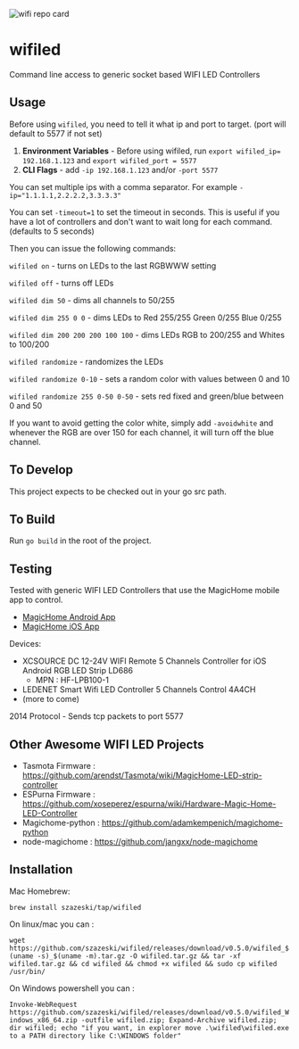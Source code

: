 ![wifi repo card](https://repository-images.githubusercontent.com/216307285/cb49d895-cf7f-4a0b-aaaf-ac92e8b0c12f)

# wifiled
Command line access to generic socket based WIFI LED Controllers

## Usage
Before using `wifiled`, you need to tell it what ip and port to target.
(port will default to 5577 if not set)

1. **Environment Variables** - Before using wifiled, run `export wifiled_ip= 192.168.1.123` and `export wifiled_port = 5577`
2. **CLI Flags** - add `-ip 192.168.1.123` and/or `-port 5577`

You can set multiple ips with a comma separator.  For example `-ip="1.1.1.1,2.2.2.2,3.3.3.3"`

You can set `-timeout=1` to set the timeout in seconds.  This is useful if you have a lot of controllers and don't want to wait long for each command. (defaults to 5 seconds)

Then you can issue the following commands:

`wifiled on` - turns on LEDs to the last RGBWWW setting

`wifiled off` - turns off LEDs

`wifiled dim 50` - dims all channels to 50/255

`wifiled dim 255 0 0` - dims LEDs to Red 255/255 Green 0/255 Blue 0/255

`wifiled dim 200 200 200 100 100` - dims LEDs RGB to 200/255 and Whites to 100/200

`wifiled randomize` - randomizes the LEDs

`wifiled randomize 0-10` - sets a random color with values between 0 and 10

`wifiled randomize 255 0-50 0-50` - sets red fixed and green/blue between 0 and 50

If you want to avoid getting the color white, simply add `-avoidwhite` and whenever the RGB are over 150 for each channel, it will turn off the blue channel.

## To Develop
This project expects to be checked out in your go src path.


## To Build
Run `go build` in the root of the project. 

## Testing
Tested with generic WIFI LED Controllers that use the MagicHome mobile app to control.
 - [MagicHome Android App](https://play.google.com/store/apps/details?id=com.zengge.wifi&hl=en_US)
 - [MagicHome iOS App](https://apps.apple.com/us/app/magic-home-pro/id1187808229)

Devices:
- XCSOURCE DC 12-24V WIFI Remote 5 Channels Controller for iOS Android RGB LED Strip LD686
    - MPN : HF-LPB100-1
- LEDENET Smart Wifi LED Controller 5 Channels Control 4A4CH
- (more to come)

2014 Protocol - Sends tcp packets to port 5577


## Other Awesome WIFI LED Projects
- Tasmota Firmware : https://github.com/arendst/Tasmota/wiki/MagicHome-LED-strip-controller
- ESPurna Firmware : https://github.com/xoseperez/espurna/wiki/Hardware-Magic-Home-LED-Controller
- Magichome-python : https://github.com/adamkempenich/magichome-python
- node-magichome : https://github.com/jangxx/node-magichome

## Installation

Mac Homebrew:

`brew install szazeski/tap/wifiled`

On linux/mac you can :

`wget https://github.com/szazeski/wifiled/releases/download/v0.5.0/wifiled_$(uname -s)_$(uname -m).tar.gz -O wifiled.tar.gz && tar -xf wifiled.tar.gz && cd wifiled && chmod +x wifiled && sudo cp wifiled /usr/bin/`

On Windows powershell you can :

`Invoke-WebRequest https://github.com/szazeski/wifiled/releases/download/v0.5.0/wifiled_Windows_x86_64.zip -outfile wifiled.zip; Expand-Archive wifiled.zip; dir wifiled; echo "if you want, in explorer move .\wifiled\wifiled.exe to a PATH directory like C:\WINDOWS folder"` 

